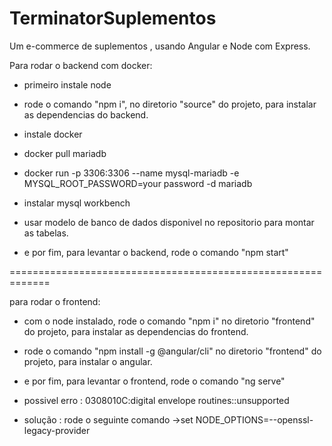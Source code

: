 # TerminatorSuplementos
Um e-commerce de suplementos , usando Angular e Node com Express.

Para rodar o backend com docker:

- primeiro instale node

- rode o comando "npm i", no diretorio "source" do projeto, para instalar as dependencias do backend.

- instale docker

- docker pull mariadb

- docker run -p 3306:3306 --name mysql-mariadb -e MYSQL_ROOT_PASSWORD=your password -d mariadb

- instalar mysql workbench

- usar modelo de banco de dados disponivel no repositorio para montar as tabelas.

- e por fim, para levantar o backend, rode o comando "npm start"

=============================================================

para rodar o frontend:

- com o node instalado, rode o comando "npm i" no diretorio "frontend" do projeto, para instalar as dependencias do frontend.

- rode o comando "npm install -g @angular/cli" no diretorio "frontend" do projeto, para instalar o angular.

- e por fim, para levantar o frontend, rode o comando "ng serve"

- possivel erro : 0308010C:digital envelope routines::unsupported

- solução : rode o seguinte comando ->set NODE_OPTIONS=--openssl-legacy-provider
